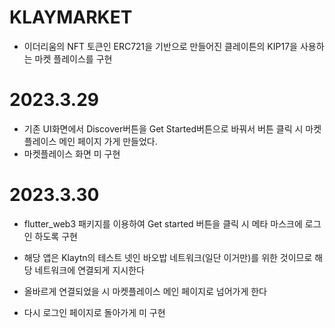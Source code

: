 # KLAYMARKET
- 이더리움의 NFT 토큰인 ERC721을 기반으로 만들어진 클레이튼의 KIP17을 사용하는 마켓 플레이스를 구현

# 2023.3.29
- 기존 UI화면에서 Discover버튼을 Get Started버튼으로 바꿔서 버튼 클릭 시 마켓플레이스 메인 페이지 가게 만들었다.
- 마켓플레이스 화면 미 구현

# 2023.3.30
- flutter_web3 패키지를 이용하여 Get started 버튼을 클릭 시 메타 마스크에 로그인 하도록 구현
- 해당 앱은 Klaytn의 테스트 넷인 바오밥 네트워크(일단 이거만)를 위한 것이므로 해당 네트워크에 연결되게 지시한다
- 올바르게 연결되었을 시 마켓플레이스 메인 페이지로 넘어가게 한다

- 다시 로그인 페이지로 돌아가게 미 구현
